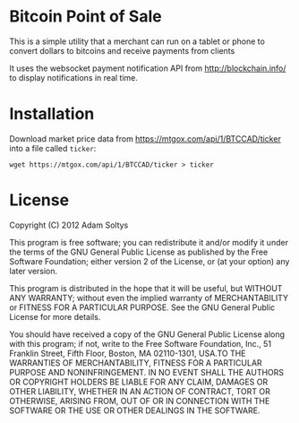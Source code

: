 # Bitcoin Point of Sale

This is a simple utility that a merchant can run on a tablet or phone to convert dollars to bitcoins and receive payments from clients

It uses the websocket payment notification API from http://blockchain.info/ to display notifications in real time.

# Installation

Download market price data from https://mtgox.com/api/1/BTCCAD/ticker into a file called `ticker`:

    wget https://mtgox.com/api/1/BTCCAD/ticker > ticker


# License

Copyright (C) 2012 Adam Soltys

This program is free software; you can redistribute it and/or
modify it under the terms of the GNU General Public License
as published by the Free Software Foundation; either version 2
of the License, or (at your option) any later version.

This program is distributed in the hope that it will be useful,
but WITHOUT ANY WARRANTY; without even the implied warranty of
MERCHANTABILITY or FITNESS FOR A PARTICULAR PURPOSE.  See the
GNU General Public License for more details.

You should have received a copy of the GNU General Public License
along with this program; if not, write to the Free Software
Foundation, Inc., 51 Franklin Street, Fifth Floor, Boston, MA  02110-1301, USA.TO THE WARRANTIES OF MERCHANTABILITY, FITNESS FOR A PARTICULAR PURPOSE AND NONINFRINGEMENT. IN NO EVENT SHALL THE AUTHORS OR COPYRIGHT HOLDERS BE LIABLE FOR ANY CLAIM, DAMAGES OR OTHER LIABILITY, WHETHER IN AN ACTION OF CONTRACT, TORT OR OTHERWISE, ARISING FROM, OUT OF OR IN CONNECTION WITH THE SOFTWARE OR THE USE OR OTHER DEALINGS IN THE SOFTWARE.
